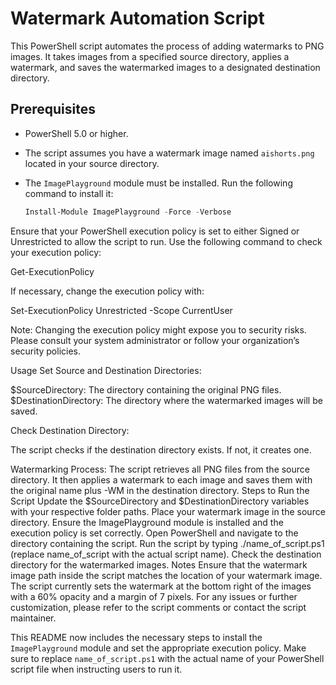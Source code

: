 # Watermark Automation Script

This PowerShell script automates the process of adding watermarks to PNG images. It takes images from a specified source directory, applies a watermark, and saves the watermarked images to a designated destination directory.

## Prerequisites

- PowerShell 5.0 or higher.
- The script assumes you have a watermark image named `aishorts.png` located in your source directory.
- The `ImagePlayground` module must be installed. Run the following command to install it:
  
  ```powershell
  Install-Module ImagePlayground -Force -Verbose

Ensure that your PowerShell execution policy is set to either Signed or Unrestricted to allow the script to run. Use the following command to check your execution policy:

Get-ExecutionPolicy

If necessary, change the execution policy with:

Set-ExecutionPolicy Unrestricted -Scope CurrentUser

Note: Changing the execution policy might expose you to security risks. Please consult your system administrator or follow your organization’s security policies.

Usage
Set Source and Destination Directories:

$SourceDirectory: The directory containing the original PNG files.
$DestinationDirectory: The directory where the watermarked images will be saved.

Check Destination Directory:

The script checks if the destination directory exists. If not, it creates one.

Watermarking Process:
The script retrieves all PNG files from the source directory.
It then applies a watermark to each image and saves them with the original name plus -WM in the destination directory.
Steps to Run the Script
Update the $SourceDirectory and $DestinationDirectory variables with your respective folder paths.
Place your watermark image in the source directory.
Ensure the ImagePlayground module is installed and the execution policy is set correctly.
Open PowerShell and navigate to the directory containing the script.
Run the script by typing ./name_of_script.ps1 (replace name_of_script with the actual script name).
Check the destination directory for the watermarked images.
Notes
Ensure that the watermark image path inside the script matches the location of your watermark image.
The script currently sets the watermark at the bottom right of the images with a 60% opacity and a margin of 7 pixels.
For any issues or further customization, please refer to the script comments or contact the script maintainer.


This README now includes the necessary steps to install the `ImagePlayground` module and set the appropriate execution policy. Make sure to replace `name_of_script.ps1` with the actual name of your PowerShell script file when instructing users to run it.

